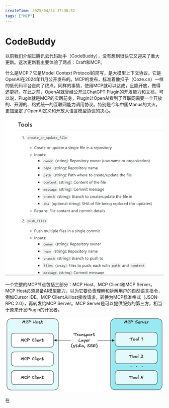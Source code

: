 ```yaml
---
createTime: 2025/04/24 17:38:52
tags: ["MCP"]
---
```


# CodeBuddy

以前我们介绍过腾讯云代码助手（CodeBuddy），没有想到很快它又迎来了重大更新。这次更新我主要体验了两点：Craft和MCP。

什么是MCP？它是Model Context Protocol的简写，是大模型上下文协议。它是OpenAI在2024年11月公开发布的。MCP的发布，标准着像扣子（Coze.cn）一样的低代码平台走向了终点，同样的事情，使用MCP就可以达成，且能开放，做得还更好。在此之前，OpenAI就曾经公开过ChatGPT Plugin的开发能力和文档，可以说，Plugin就是MCP的实践前身，Plugin让OpenAI看到了互联网需要一个开放的、开源的、格式统一的互联网能力调用协议。特别是今年中国Manus的大火，更加坚定了OpenAI定义和开放大语言模型协议的决心。

![微信截图_20250424173723](assets/微信截图_20250424173723.png)

一个完整的MCP节点包括三部分：MCP Host、MCP Client和MCP Server。MCP Host必须具备AI模型能力，以为它要负责理解和拆解用户的自然语言指令，例如Cursor IDE。MCP Client从Host接收请求，转换为MCP标准格式（JSON-RPC 2.0），再转发给MCP Server。MCP Server是可以提供服务的第三方，相当于原来开发Plugin的开发者。

![img](assets/1BpWczAiqv08l7BU75HjcZg.png)

在
